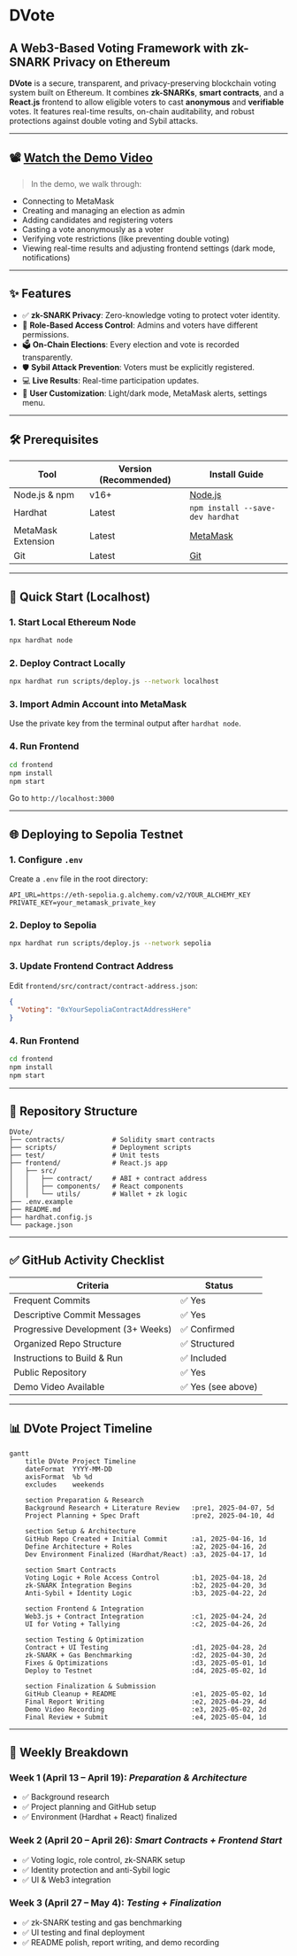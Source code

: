 # DVote

## A Web3-Based Voting Framework with zk-SNARK Privacy on Ethereum

**DVote** is a secure, transparent, and privacy-preserving blockchain voting system built on Ethereum. It combines **zk-SNARKs**, **smart contracts**, and a **React.js** frontend to allow eligible voters to cast **anonymous** and **verifiable** votes. It features real-time results, on-chain auditability, and robust protections against double voting and Sybil attacks.

---

## 📽️ [Watch the Demo Video](https://your-demo-link-here.com)

> In the demo, we walk through:

* Connecting to MetaMask
* Creating and managing an election as admin
* Adding candidates and registering voters
* Casting a vote anonymously as a voter
* Verifying vote restrictions (like preventing double voting)
* Viewing real-time results and adjusting frontend settings (dark mode, notifications)

---

## ✨ Features

* ✅ **zk-SNARK Privacy**: Zero-knowledge voting to protect voter identity.
* 🔐 **Role-Based Access Control**: Admins and voters have different permissions.
* 🗳️ **On-Chain Elections**: Every election and vote is recorded transparently.
* 🛡️ **Sybil Attack Prevention**: Voters must be explicitly registered.
* 💻 **Live Results**: Real-time participation updates.
* 🎨 **User Customization**: Light/dark mode, MetaMask alerts, settings menu.

---

## 🛠 Prerequisites

| Tool               | Version (Recommended) | Install Guide                            |
| ------------------ | --------------------- | ---------------------------------------- |
| Node.js & npm      | v16+                  | [Node.js](https://nodejs.org)            |
| Hardhat            | Latest                | `npm install --save-dev hardhat`         |
| MetaMask Extension | Latest                | [MetaMask](https://metamask.io/download) |
| Git                | Latest                | [Git](https://git-scm.com/downloads)     |

---

## 🚀 Quick Start (Localhost)

### 1. Start Local Ethereum Node

```bash
npx hardhat node
```

### 2. Deploy Contract Locally

```bash
npx hardhat run scripts/deploy.js --network localhost
```

### 3. Import Admin Account into MetaMask

Use the private key from the terminal output after `hardhat node`.

### 4. Run Frontend

```bash
cd frontend
npm install
npm start
```

Go to `http://localhost:3000`

---

## 🌐 Deploying to Sepolia Testnet

### 1. Configure `.env`

Create a `.env` file in the root directory:

```dotenv
API_URL=https://eth-sepolia.g.alchemy.com/v2/YOUR_ALCHEMY_KEY
PRIVATE_KEY=your_metamask_private_key
```

### 2. Deploy to Sepolia

```bash
npx hardhat run scripts/deploy.js --network sepolia
```

### 3. Update Frontend Contract Address

Edit `frontend/src/contract/contract-address.json`:

```json
{
  "Voting": "0xYourSepoliaContractAddressHere"
}
```

### 4. Run Frontend

```bash
cd frontend
npm install
npm start
```

---

## 📂 Repository Structure

```
DVote/
├── contracts/            # Solidity smart contracts
├── scripts/              # Deployment scripts
├── test/                 # Unit tests
├── frontend/             # React.js app
│   ├── src/
│   │   ├── contract/     # ABI + contract address
│   │   ├── components/   # React components
│   │   └── utils/        # Wallet + zk logic
├── .env.example
├── README.md
├── hardhat.config.js
└── package.json
```

---

## ✅ GitHub Activity Checklist

| Criteria                           | Status            |
| ---------------------------------- | ----------------- |
| Frequent Commits                   | ✅ Yes             |
| Descriptive Commit Messages        | ✅ Yes             |
| Progressive Development (3+ Weeks) | ✅ Confirmed       |
| Organized Repo Structure           | ✅ Structured      |
| Instructions to Build & Run        | ✅ Included        |
| Public Repository                  | ✅ Yes             |
| Demo Video Available               | ✅ Yes (see above) |

---

## 📊 DVote Project Timeline

```mermaid
gantt
    title DVote Project Timeline
    dateFormat  YYYY-MM-DD
    axisFormat  %b %d
    excludes    weekends

    section Preparation & Research
    Background Research + Literature Review   :pre1, 2025-04-07, 5d
    Project Planning + Spec Draft             :pre2, 2025-04-10, 4d

    section Setup & Architecture
    GitHub Repo Created + Initial Commit      :a1, 2025-04-16, 1d
    Define Architecture + Roles               :a2, 2025-04-16, 2d
    Dev Environment Finalized (Hardhat/React) :a3, 2025-04-17, 1d

    section Smart Contracts
    Voting Logic + Role Access Control        :b1, 2025-04-18, 2d
    zk-SNARK Integration Begins               :b2, 2025-04-20, 3d
    Anti-Sybil + Identity Logic               :b3, 2025-04-22, 2d

    section Frontend & Integration
    Web3.js + Contract Integration            :c1, 2025-04-24, 2d
    UI for Voting + Tallying                  :c2, 2025-04-26, 2d

    section Testing & Optimization
    Contract + UI Testing                     :d1, 2025-04-28, 2d
    zk-SNARK + Gas Benchmarking               :d2, 2025-04-30, 2d
    Fixes & Optimizations                     :d3, 2025-05-01, 1d
    Deploy to Testnet                         :d4, 2025-05-02, 1d

    section Finalization & Submission
    GitHub Cleanup + README                   :e1, 2025-05-02, 1d
    Final Report Writing                      :e2, 2025-04-29, 4d
    Demo Video Recording                      :e3, 2025-05-02, 2d
    Final Review + Submit                     :e4, 2025-05-04, 1d
```

---

## 📅 Weekly Breakdown

### Week 1 (April 13 – April 19): *Preparation & Architecture*

* ✅ Background research
* ✅ Project planning and GitHub setup
* ✅ Environment (Hardhat + React) finalized

### Week 2 (April 20 – April 26): *Smart Contracts + Frontend Start*

* ✅ Voting logic, role control, zk-SNARK setup
* ✅ Identity protection and anti-Sybil logic
* ✅ UI & Web3 integration

### Week 3 (April 27 – May 4): *Testing + Finalization*

* ✅ zk-SNARK testing and gas benchmarking
* ✅ UI testing and final deployment
* ✅ README polish, report writing, and demo recording
